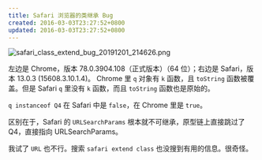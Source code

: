 ```yaml
---
title: Safari 浏览器的类继承 Bug
created: 2016-03-03T23:27:52+0800
updated: 2016-03-03T23:27:52+0800
---
```



![safari_class_extend_bug_20191201_214626.png](https://cdn.adoyle.top/TIL/safari_class_extend_bug_20191201_214626.png)

左边是 Chrome，版本 78.0.3904.108（正式版本）（64 位）；右边是 Safari，版本 13.0.3 (15608.3.10.1.4)。
Chrome 里 `q` 对象有 `k` 函数，且 `toString` 函数被覆盖。但是 Safari `q` 里没有 `k` 函数，而且 `toString` 函数也是原始的。

`q instanceof Q4` 在 Safari 中是 `false`，在 Chrome 里是 `true`。

区别在于，Safari 的 `URLSearchParams` 根本就不可继承，原型链上直接跳过了 Q4，直接指向 URLSearchParams。

我试了 `URL` 也不行。搜索 `safari extend class` 也没搜到有用的信息。很奇怪。

